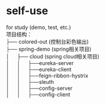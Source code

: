 # self-use
for study (demo, test, etc.)<br>
项目结构：<br>
├── colored-out (控制台彩色输出)<br>
├── spring-demo (spring相关项目)<br>
│   ├── cloud (spring cloud相关项目)<br>
│   │   ├──eureka-server<br>
│   │   ├──eureka-client<br>
│   │   ├──feign-ribbon-hystrix<br>
│   │   ├──sleuth<br>
│   │   ├──config-server<br>
│   │   ├──config-client<br>